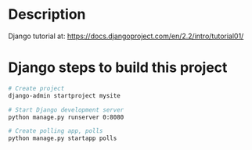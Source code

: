 # Description

Django tutorial at:
https://docs.djangoproject.com/en/2.2/intro/tutorial01/

# Django steps to build this project 

```bash
# Create project
django-admin startproject mysite

# Start Django development server
python manage.py runserver 0:8080

# Create polling app, polls
python manage.py startapp polls

```
